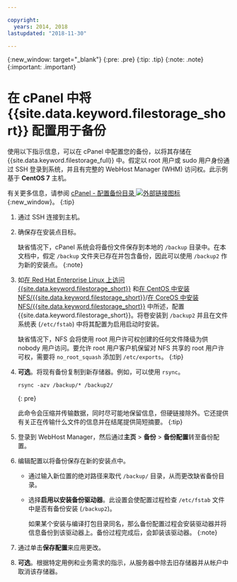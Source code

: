 ```yaml
---

copyright:
  years: 2014, 2018
lastupdated: "2018-11-30"

---
```

{:new_window: target="_blank"}
{:pre: .pre}
{:tip: .tip}
{:note: .note}
{:important: .important}

# 在 cPanel 中将 {{site.data.keyword.filestorage_short}} 配置用于备份

使用以下指示信息，可以在 cPanel 中配置您的备份，以将其存储在 {{site.data.keyword.filestorage_full}} 中。假定以 root 用户或 sudo 用户身份通过 SSH 登录到系统，并且有完整的 WebHost Manager (WHM) 访问权。此示例基于 **CentOS 7** 主机。

有关更多信息，请参阅 [cPanel - 配置备份目录 ![外部链接图标](../../icons/launch-glyph.svg "外部链接图标")](https://docs.cpanel.net/display/68Docs/Backup+Configuration#BackupConfiguration-ConfigureBackupDirectory){:new_window}。
{:tip}

1. 通过 SSH 连接到主机。
2. 确保存在安装点目标。<br />

   缺省情况下，cPanel 系统会将备份文件保存到本地的 `/backup` 目录中。在本文档中，假定 `/backup` 文件夹已存在并包含备份，因此可以使用 `/backup2` 作为新的安装点。
   {:note}

3. 如[在 Red Hat Enterprise Linux 上访问 {{site.data.keyword.filestorage_short}}](accessing-file-storage-linux.html) 和[在 CentOS 中安装 NFS/{{site.data.keyword.filestorage_short}}](mounting-nsf-file-storage.html)/[在 CoreOS 中安装 NFS/{{site.data.keyword.filestorage_short}}](mounting-storage-coreos.html) 中所述，配置 {{site.data.keyword.filestorage_short}}。将卷安装到 `/backup2` 并且在文件系统表 (`/etc/fstab`) 中将其配置为启用启动时安装。<br />

   缺省情况下，NFS 会将使用 root 用户许可权创建的任何文件降级为供 nobody 用户访问。要允许 root 用户客户机保留对 NFS 共享的 root 用户许可权，需要将 `no_root_squash` 添加到 `/etc/exports`。
   {:tip}

4. **可选**。将现有备份复制到新存储器。例如，可以使用 `rsync`。
   ```
   rsync -azv /backup/* /backup2/
   ```
   {: pre}

    此命令会压缩并传输数据，同时尽可能地保留信息，但硬链接除外。它还提供有关正在传输什么文件的信息并在结尾提供简短摘要。
    {:tip}

5. 登录到 WebHost Manager，然后通过**主页** > **备份** > **备份配置**转至备份配置。

6. 编辑配置以将备份保存在新的安装点中。
    - 通过输入新位置的绝对路径来取代 `/backup/` 目录，从而更改缺省备份目录。
    - 选择**启用以安装备份驱动器**。此设置会使配置过程检查 `/etc/fstab` 文件中是否有备份安装 (`/backup2`)。<br />

      如果某个安装与编译打包目录同名，那么备份配置过程会安装驱动器并将信息备份到该驱动器上。备份过程完成后，会卸装该驱动器。
      {:note}
7. 通过单击**保存配置**来应用更改。
8. **可选**。根据特定用例和业务需求的指示，从服务器中除去旧存储器并从帐户中取消该存储器。
